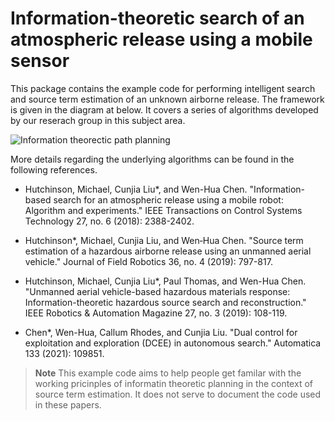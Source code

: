 # Information-theoretic search of an atmospheric release using a mobile sensor

This package contains the example code for performing intelligent search and source term estimation of an unknown airborne release. The framework is given in the diagram at below. It covers a series of algorithms developed by our reserach group in this subject area. 

![Information theorectic path planning](https://github.com/lcj-1234/lcj-1234.github.io/blob/master/images/IPP_diagram.png)

More details regarding the underlying algorithms can be found in the following references.
* Hutchinson, Michael, Cunjia Liu*, and Wen-Hua Chen. "Information-based search for an atmospheric release using a mobile robot: Algorithm and experiments." IEEE Transactions on Control Systems Technology 27, no. 6 (2018): 2388-2402.

* Hutchinson*, Michael, Cunjia Liu, and Wen‐Hua Chen. "Source term estimation of a hazardous airborne release using an unmanned aerial vehicle." Journal of Field Robotics 36, no. 4 (2019): 797-817.

* Hutchinson, Michael, Cunjia Liu*, Paul Thomas, and Wen-Hua Chen. "Unmanned aerial vehicle-based hazardous materials response: Information-theoretic hazardous source search and reconstruction." IEEE Robotics & Automation Magazine 27, no. 3 (2019): 108-119.

* Chen*, Wen-Hua, Callum Rhodes, and Cunjia Liu. "Dual control for exploitation and exploration (DCEE) in autonomous search." Automatica 133 (2021): 109851.
 
> **Note**
> This example code aims to help people get familar with the working pricinples of informatin theoretic planning in the context of source term estimation. It does not serve to document the code used in these papers.   
